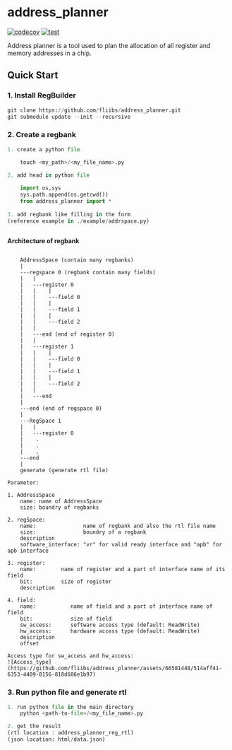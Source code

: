 # address_planner

[![codecov](https://codecov.io/gh/fliibs/address_planner/branch/main/graph/badge.svg?token=PKHFK2PDPL)](https://codecov.io/gh/fliibs/address_planner) [![test](https://github.com/fliibs/address_planner/workflows/Coverage/badge.svg)](https://github.com/fliibs/address_planner/actions/workflows/coverage.yml)



Address planner is a tool used to plan the allocation of all register and memory addresses in a chip.

## Quick Start

### 1. Install RegBuilder
```python
git clone https://github.com/fliibs/address_planner.git
git submodule update --init --recursive


```
### 2. Create a regbank

```python
1. create a python file

    touch <my_path>/<my_file_name>.py
    
2. add head in python file

    import os,sys 
    sys.path.append(os.getcwd())
    from address_planner import *
    
3. add regbank like filling in the form 
(reference example in ./example/addrspace.py) 
    
```

**Architecture of regbank**

```text

    AddressSpace (contain many regbanks)
    |
    ---regspace 0 (regbank contain many fields)
    |   |
    |   ---register 0
    |   |    |
    |   |    ---field 0 
    |   |    |
    |   |    ---field 1
    |   |    |
    |   |    ---field 2
    |   |
    |   ---end (end of register 0)
    |   |
    |   ---register 1
    |   |    |
    |   |    ---field 0 
    |   |    |
    |   |    ---field 1
    |   |    |
    |   |    ---field 2
    |   |
    |   ---end
    |
    ---end (end of regspace 0)
    |
    ---RegSpace 1
    |   |
    |   ---register 0
    |    .
    |    .
    |    .
    ---end
    |
    generate (generate rtl file)

Parameter:

1. AddressSpace
    name: name of AddressSpace
    size: boundry of regbanks

2. regSpace:
    name:               name of regbank and also the rtl file name
    size:               boundry of a regbank
    description
    software_interface: "vr" for valid ready interface and "apb" for apb interface

3. register:
    name:        name of register and a part of interface name of its field
    bit:         size of register
    description
    
4. field:
    name:           name of field and a part of interface name of field
    bit:            size of field
    sw_access:      software access type (default: ReadWrite)
    hw_access:      hardware access type (default: ReadWrite)
    description
    offset    

Access type for sw_access and hw_access:
![Access_type](https://github.com/fliibs/address_planner/assets/66581448/514aff41-6353-4409-8156-818d686e1b97)

```

### 3. Run python file and generate rtl
```python
1. run python file in the main directory
    python <path-to-file>/<my_file_name>.py

2. get the result
(rtl location : address_planner_reg_rtl)
(json location: html/data.json)
```

